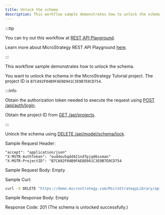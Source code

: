 ```yaml
---
title: Unlock the schema
description: This workflow sample demonstrates how to unlock the schema.
---
```


<Available since="2021 Update 1" />

:::tip

You can try out this workflow at [REST API Playground](https://www.postman.com/microstrategysdk/workspace/microstrategy-rest-api/folder/16131298-c3ac84b3-bce5-495d-94d5-941305fc1def?ctx=documentation).

Learn more about MicroStrategy REST API Playground [here](/docs/getting-started/playground.md).

:::

This workflow sample demonstrates how to unlock the schema.

You want to unlock the schema in the MicroStrategy Tutorial project. The project ID is `B7CA92F04B9FAE8D941C3E9B7E0CD754`.

:::info

Obtain the authorization token needed to execute the request using [POST /api/auth/login](https://demo.microstrategy.com/MicroStrategyLibrary/api-docs/index.html#/Authentication/postLogin).

Obtain the project ID from [GET /api/projects](https://demo.microstrategy.com/MicroStrategyLibrary/api-docs/index.html#/Projects/getProjects_1).

:::

Unlock the schema using [DELETE /api/model/schema/lock](https://demo.microstrategy.com/MicroStrategyLibrary/api-docs/index.html#/Schema/ms-deleteLock).

Sample Request Header:

```http
"accept": "application/json"
"X-MSTR-AuthToken": "ouddou5qdd421ndfpjqd6ssman"
"X-MSTR-ProjectID": "B7CA92F04B9FAE8D941C3E9B7E0CD754
```

Sample Request Body: Empty

Sample Curl:

```bash
curl -X DELETE "https://demo.microstrategy.com/MicroStrategyLibrary/api/model/schema/lock?lockType=absolute_individual" -H "accept: */*" -H "X-MSTR-AuthToken: ouddou5qdd421ndfpjqd6ssman" -H "X-MSTR-ProjectID: B7CA92F04B9FAE8D941C3E9B7E0CD754"
```

Sample Response Body: Empty

Response Code: 201 (The schema is unlocked successfully.)
